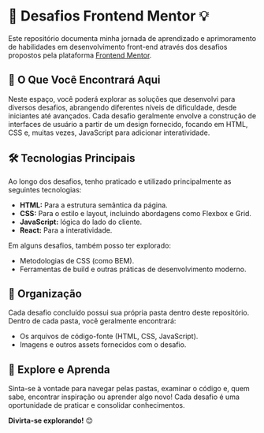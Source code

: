 # 🚀 Desafios Frontend Mentor 💡

Este repositório documenta minha jornada de aprendizado e aprimoramento de habilidades em desenvolvimento front-end através dos desafios propostos pela plataforma [Frontend Mentor](https://www.frontendmentor.io).

## 🎯 O Que Você Encontrará Aqui

Neste espaço, você poderá explorar as soluções que desenvolvi para diversos desafios, abrangendo diferentes níveis de dificuldade, desde iniciantes até avançados. Cada desafio geralmente envolve a construção de interfaces de usuário a partir de um design fornecido, focando em HTML, CSS e, muitas vezes, JavaScript para adicionar interatividade.

## 🛠️ Tecnologias Principais

Ao longo dos desafios, tenho praticado e utilizado principalmente as seguintes tecnologias:

*   **HTML:** Para a estrutura semântica da página.
*   **CSS:** Para o estilo e layout, incluindo abordagens como Flexbox e Grid.
*   **JavaScript:** lógica do lado do cliente.
*   **React:** Para a interatividade.

Em alguns desafios, também posso ter explorado:

*   Metodologias de CSS (como BEM).
*   Ferramentas de build e outras práticas de desenvolvimento moderno.

## 📂 Organização

Cada desafio concluído possui sua própria pasta dentro deste repositório. Dentro de cada pasta, você geralmente encontrará:

*   Os arquivos de código-fonte (HTML, CSS, JavaScript).
*   Imagens e outros assets fornecidos com o desafio.

## 🔗 Explore e Aprenda

Sinta-se à vontade para navegar pelas pastas, examinar o código e, quem sabe, encontrar inspiração ou aprender algo novo! Cada desafio é uma oportunidade de praticar e consolidar conhecimentos.

**Divirta-se explorando!** 😊
